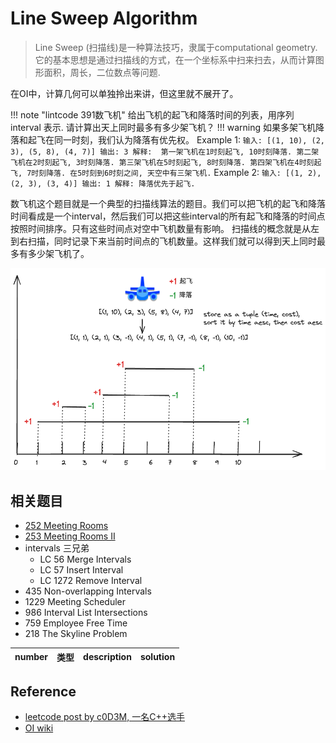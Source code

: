 # Line Sweep Algorithm

> Line Sweep (扫描线)是一种算法技巧，隶属于computational geometry. 它的基本思想是通过扫描线的方式，在一个坐标系中扫来扫去，从而计算图形面积，周长，二位数点等问题.

在OI中，计算几何可以单独拎出来讲，但这里就不展开了。

!!! note "lintcode 391数飞机"
    给出飞机的起飞和降落时间的列表，用序列 interval 表示. 请计算出天上同时最多有多少架飞机？
    !!! warning
        如果多架飞机降落和起飞在同一时刻，我们认为降落有优先权。
    Example 1:
    ```
    输入: [(1, 10), (2, 3), (5, 8), (4, 7)]
    输出: 3
    解释: 
    第一架飞机在1时刻起飞, 10时刻降落.
    第二架飞机在2时刻起飞, 3时刻降落.
    第三架飞机在5时刻起飞, 8时刻降落.
    第四架飞机在4时刻起飞, 7时刻降落.
    在5时刻到6时刻之间, 天空中有三架飞机.
    ```
    Example 2:
    ```
    输入: [(1, 2), (2, 3), (3, 4)]
    输出: 1
    解释: 降落优先于起飞. 
    ```

数飞机这个题目就是一个典型的扫描线算法的题目。我们可以把飞机的起飞和降落时间看成是一个interval，然后我们可以把这些interval的所有起飞和降落的时间点按照时间排序。只有这些时间点对空中飞机数量有影响。 扫描线的概念就是从左到右扫描，同时记录下来当前时间点的飞机数量。这样我们就可以得到天上同时最多有多少架飞机了。


![](./assets/airplane.excalidraw.png)



## 相关题目

- [252 Meeting Rooms](https://leetcode.com/problems/meeting-rooms/description/)
- [253 Meeting Rooms II](https://leetcode.com/problems/meeting-rooms-ii/description/)
- intervals 三兄弟
    - LC 56 Merge Intervals
    - LC 57 Insert Interval
    - LC 1272 Remove Interval
- 435 Non-overlapping Intervals
- 1229 Meeting Scheduler
- 986 Interval List Intersections
- 759 Employee Free Time
- 218 The Skyline Problem


|number|类型|description|solution|
|---|---|---|-|

## Reference

- [leetcode post by c0D3M, 一名C++选手](https://leetcode.com/discuss/study-guide/2166045/line-sweep-algorithms)
- [OI wiki](https://oi-wiki.org/geometry/scanning/)